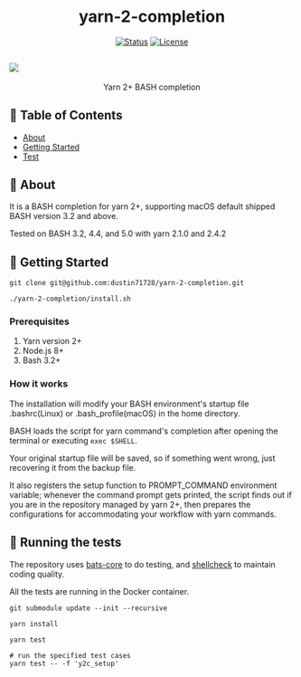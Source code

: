 <h1 align="center">yarn-2-completion</h1>

<div align="center">

[![Status](https://img.shields.io/badge/status-active-success.svg)](https://img.shields.io/github/workflow/status/dustin71728/yarn-2-completion/default)
[![License](https://img.shields.io/badge/license-MIT-blue.svg)](/LICENSE)

</div>

## <a href="https://asciinema.org/a/422312" target="_blank"><img src="https://asciinema.org/a/422312.svg" /></a>

<script id="asciicast-422312" src="https://asciinema.org/a/422312.js" async></script>

<p align="center"> Yarn 2+ BASH completion
    <br> 
</p>

## 📝 Table of Contents

- [About](#about)
- [Getting Started](#getting_started)
- [Test](#test)

## 🧐 About <a name = "about"></a>

It is a BASH completion for yarn 2+, supporting macOS default shipped BASH version 3.2 and above.

Tested on BASH 3.2, 4.4, and 5.0 with yarn 2.1.0 and 2.4.2

## 🏁 Getting Started <a name = "getting_started"></a>

```
git clone git@github.com:dustin71728/yarn-2-completion.git

./yarn-2-completion/install.sh
```

### Prerequisites

1. Yarn version 2+
2. Node.js 8+
3. Bash 3.2+

### How it works

The installation will modify your BASH environment's startup file .bashrc(Linux) or .bash_profile(macOS) in the home directory.

BASH loads the script for yarn command's completion after opening the terminal or executing `exec $SHELL`.

Your original startup file will be saved, so if something went wrong, just recovering it from the backup file.

It also registers the setup function to PROMPT_COMMAND environment variable; whenever the command prompt gets printed, the script finds out if you are in the repository managed by yarn 2+, then prepares the configurations for accommodating your workflow with yarn commands.

## 🔧 Running the tests <a name = "tests"></a>

The repository uses [bats-core](https://github.com/bats-core/bats-core) to do testing, and [shellcheck](https://github.com/koalaman/shellcheck) to maintain coding quality.

All the tests are running in the Docker container.

```
git submodule update --init --recursive

yarn install

yarn test

# run the specified test cases
yarn test -- -f 'y2c_setup'
```
